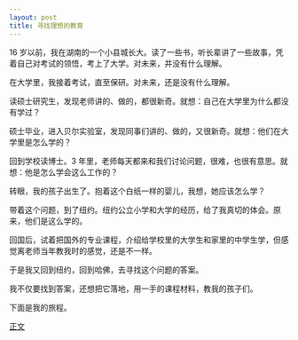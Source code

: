 ```yaml
---
layout: post
title: 寻找理想的教育
---
```


16 岁以前，我在湖南的一个小县城长大。读了一些书，听长辈讲了一些故事，凭着自己对考试的领悟，考上了大学。对未来，并没有什么理解。

在大学里，我接着考试，直至保研。对未来，还是没有什么理解。

读硕士研究生，发现老师讲的、做的，都很新奇。就想：自己在大学里为什么都没有学过？

硕士毕业，进入贝尔实验室，发现同事们讲的、做的，又很新奇。就想：他们在大学里是怎么学的？

回到学校读博士。3 年里，老师每天都来和我们讨论问题，很难，也很有意思。就想：他是怎么学会这么工作的？

转眼，我的孩子出生了。抱着这个白纸一样的婴儿，我想，她应该怎么学？

带着这个问题，到了纽约。纽约公立小学和大学的经历，给了我真切的体会。原来，他们是这么学的。

回国后，试着把国外的专业课程，介绍给学校里的大学生和家里的中学生学，但感觉离老师当年教我时的感觉，还是不一样。

于是我又回到纽约，回到哈佛，去寻找这个问题的答案。

我不仅要找到答案，还想把它落地，用一手的课程材料，教我的孩子们。

下面是我的旅程。

[正文](pub/1/../1-zhao)

<!-- cd /Users/yishuai/Documents/GDrive-2/Website/book/book -->
<!-- jekyll serve --trace -->

<!-- cd /Users/yishuai/.gem/ruby/3.1.2/gems/web/webrick-1.7.0 -->
<!-- bundle add webrick -->